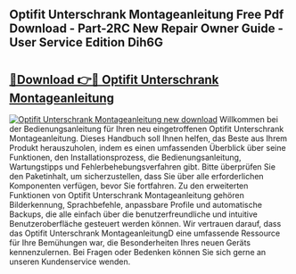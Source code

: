 ## Optifit Unterschrank Montageanleitung Free Pdf Download - Part-2RC New Repair Owner Guide - User Service Edition Dih6G

# <h2><a href="http://df8arte.blite.top/?on=Optifit+Unterschrank+Montageanleitung">🔗Download 👉🔴 Optifit Unterschrank Montageanleitung</a></h2>

[![Optifit Unterschrank Montageanleitung new download](https://i.imgur.com/lujVjoI.png)](http://df8arte.blite.top/?on=Optifit+Unterschrank+Montageanleitung)
Willkommen bei der Bedienungsanleitung für Ihren neu eingetroffenen Optifit Unterschrank Montageanleitung. Dieses Handbuch soll Ihnen helfen, das Beste aus Ihrem Produkt herauszuholen, indem es einen umfassenden Überblick über seine Funktionen, den Installationsprozess, die Bedienungsanleitung, Wartungstipps und Fehlerbehebungsverfahren gibt. Bitte überprüfen Sie den Paketinhalt, um sicherzustellen, dass Sie über alle erforderlichen Komponenten verfügen, bevor Sie fortfahren. Zu den erweiterten Funktionen von Optifit Unterschrank Montageanleitung gehören Bilderkennung, Sprachbefehle, anpassbare Profile und automatische Backups, die alle einfach über die benutzerfreundliche und intuitive Benutzeroberfläche gesteuert werden können. Wir vertrauen darauf, dass das Optifit Unterschrank MontageanleitungD eine umfassende Ressource für Ihre Bemühungen war, die Besonderheiten Ihres neuen Geräts kennenzulernen. Bei Fragen oder Bedenken können Sie sich gerne an unseren Kundenservice wenden.
